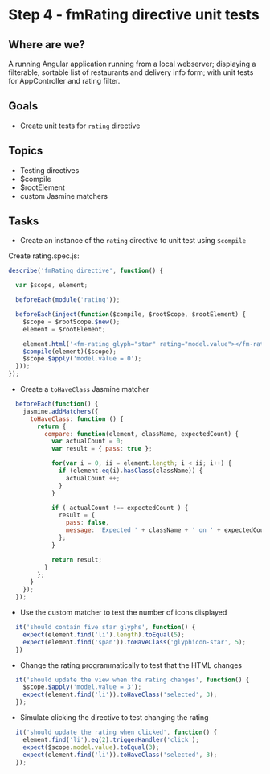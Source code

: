 # Step 4 - fmRating directive unit tests

## Where are we?

A running Angular application running from a local webserver;
displaying a filterable, sortable list of restaurants and delivery info form;
with unit tests for AppController and rating filter.

## Goals

* Create unit tests for `rating` directive

## Topics

* Testing directives
* $compile
* $rootElement
* custom Jasmine matchers

## Tasks

* Create an instance of the `rating` directive to unit test using `$compile`

Create rating.spec.js:

```js
describe('fmRating directive', function() {

  var $scope, element;

  beforeEach(module('rating'));

  beforeEach(inject(function($compile, $rootScope, $rootElement) {
    $scope = $rootScope.$new();
    element = $rootElement;

    element.html('<fm-rating glyph="star" rating="model.value"></fm-rating>');
    $compile(element)($scope);
    $scope.$apply('model.value = 0');
  }));
});
```

* Create a `toHaveClass` Jasmine matcher

```js
  beforeEach(function() {
    jasmine.addMatchers({
      toHaveClass: function () {
        return {
          compare: function(element, className, expectedCount) {
            var actualCount = 0;
            var result = { pass: true };

            for(var i = 0, ii = element.length; i < ii; i++) {
              if (element.eq(i).hasClass(className)) {
                actualCount ++;
              }
            }

            if ( actualCount !== expectedCount ) {
              result = {
                pass: false,
                message: 'Expected ' + className + ' on ' + expectedCount + ' elements but it appeared on ' + actualCount + ' elements'
              };
            }

            return result;
          }
        };
      }
    });
  });
```

* Use the custom matcher to test the number of icons displayed

```js
  it('should contain five star glyphs', function() {
    expect(element.find('li').length).toEqual(5);
    expect(element.find('span')).toHaveClass('glyphicon-star', 5);
  })
```

* Change the rating programmatically to test that the HTML changes

```js
  it('should update the view when the rating changes', function() {
    $scope.$apply('model.value = 3');
    expect(element.find('li')).toHaveClass('selected', 3);
  });
```

* Simulate clicking the directive to test changing the rating

```js
  it('should update the rating when clicked', function() {
    element.find('li').eq(2).triggerHandler('click');
    expect($scope.model.value).toEqual(3);
    expect(element.find('li')).toHaveClass('selected', 3);
  });
```